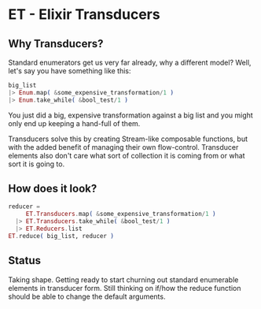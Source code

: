 ET - Elixir Transducers
=======================

## Why Transducers?

Standard enumerators get us very far already, why a different model? Well, let's say you have something like this:

```elixir
big_list
|> Enum.map( &some_expensive_transformation/1 )
|> Enum.take_while( &bool_test/1 )
```

You just did a big, expensive transformation against a big list and you might only end up keeping a hand-full of them.

Transducers solve this by creating Stream-like composable functions, but with the added benefit of managing their own flow-control. Transducer elements also don't care what sort of collection it is coming from or what sort it is going to.

## How does it look?

```elixir
reducer =
     ET.Transducers.map( &some_expensive_transformation/1 )
  |> ET.Transducers.take_while( &bool_test/1 )
  |> ET.Reducers.list
ET.reduce( big_list, reducer )
```

## Status

Taking shape. Getting ready to start churning out standard enumerable elements in transducer form. Still thinking on if/how the reduce function should be able to change the default arguments.